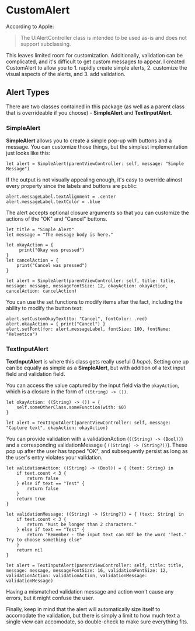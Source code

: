 # CustomAlert

According to Apple:
>The UIAlertController class is intended to be used as-is and does not support subclassing. 

This leaves limited room for customization. Additionally, validation can be complicated, and it's difficult to get custom messages to appear. I created CustomAlert to allow you to 1. rapidly create simple alerts, 2. customize the visual aspects of the alerts, and 3. add validation.

## Alert Types

There are two classes contained in this package (as well as a parent class that is overrideable if you choose) - **SimpleAlert** and **TextInputAlert**.

### SimpleAlert

**SimpleAlert** allows you to create a simple pop-up with buttons and a message. You can customize those things, but the simplest implementation just looks like this:
```
let alert = SimpleAlert(parentViewController: self, message: "Simple Message")
```
If the output is not visually appealing enough, it's easy to override almost every property since the labels and buttons are public:
```
alert.messageLabel.textAlignment = .center
alert.messageLabel.textColor = .blue
```

The alert accepts optional closure arguments so that you can customize the actions of the "OK" and "Cancel" buttons.
```
let title = "Simple Alert"
let message = "The message body is here."

let okayAction = {
     print("Okay was pressed")
}
let cancelAction = {
    print("Cancel was pressed")
}
        
let alert = SimpleAlert(parentViewController: self, title: title, message: message, messageFontSize: 12, okayAction: okayAction, cancelAction: cancelAction)
```

You can use the set functions to modify items after the fact, including the ability to modify the button text:
```
alert.setCustomOkayText(to: "Cancel", fontColor: .red)
alert.okayAction = { print("Cancel") }
alert.setFont(for: alert.messageLabel, fontSize: 100, fontName: "Helvetica")
```

### TextInputAlert

**TextInputAlert** is where this class gets really useful (I _hope_). Setting one up can be equally as simple as a **SimpleAlert**, but with addition of a text input field and validation field.

You can access the value captured by the input field via the `okayAction`, which is a closure in the form of `((String) -> ())`.
```
let okayAction: ((String) -> ()) = {
    self.someOtherClass.someFunction(with: $0)
}

let alert = TextInputAlert(parentViewController: self, message: "Capture text", okayAction: okayAction)
```
You can provide validation with a validationAction (`((String) -> (Bool))`) and a corresponding validationMessage ( `((String) -> (String?))`). These pop up after the user has tapped "OK", and subsequently persist as long as the user's entry violates your validation.
```
let validationAction: ((String) -> (Bool)) = { (text: String) in
    if text.count < 3 {
        return false
    } else if text == "Test" {
        return false
    }
    return true
}

let validationMessage: ((String) -> (String?)) = { (text: String) in
    if text.count < 3 {
        return "Must be longer than 2 characters."
    } else if text == "Test" {
        return "Remember - the input text can NOT be the word 'Test.' Try to choose something else"
    }
    return nil
}

let alert = TextInputAlert(parentViewController: self, title: title, message: message, messageFontSize: 16, validationFontSize: 12, validationAction: validationAction, validationMessage: validationMessage)
```
Having a mismatched validation message and action won't cause any errors, but it might confuse the user. 

Finally, keep in mind that the alert will automatically size itself to accomodate the validation, but there is simply a limit to how much text a single view can accomodate, so double-check to make sure everything fits.
